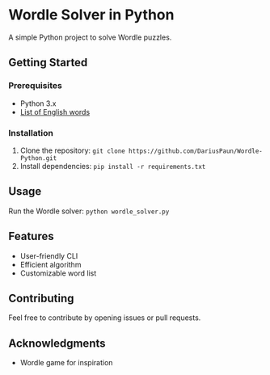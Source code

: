 # Wordle Solver in Python

A simple Python project to solve Wordle puzzles.

## Getting Started

### Prerequisites
- Python 3.x
- [List of English words](https://raw.githubusercontent.com/dwyl/english-words/master/words.txt)

### Installation
1. Clone the repository: `git clone https://github.com/DariusPaun/Wordle-Python.git`
2. Install dependencies: `pip install -r requirements.txt`

## Usage
Run the Wordle solver: `python wordle_solver.py`

## Features
- User-friendly CLI
- Efficient algorithm
- Customizable word list

## Contributing
Feel free to contribute by opening issues or pull requests.


## Acknowledgments
- Wordle game for inspiration
